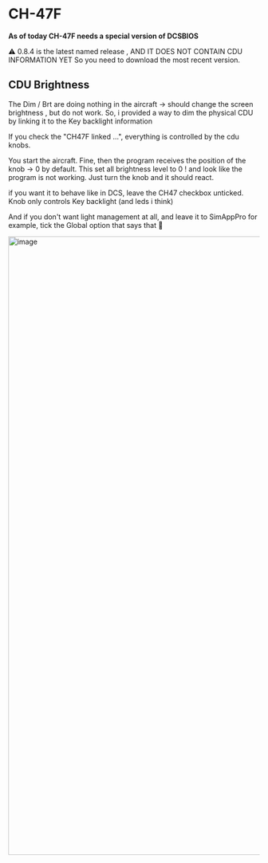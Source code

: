 # CH-47F

**As of today CH-47F needs a special version of DCSBIOS** 

⚠️ 0.8.4 is the latest named release , AND IT DOES NOT CONTAIN CDU INFORMATION YET 
So you need to download the most recent version. 

## CDU Brightness 

The Dim / Brt are doing nothing in the aircraft -> should change the screen brightness , but do not work. 
So, i provided a way to dim the physical CDU by linking it to the Key backlight information 

If you check the "CH47F linked ...", everything is controlled by the cdu knobs. 

You start the aircraft. Fine, then the program receives the position of the knob -> 0 by default.
This set all brightness level to 0 ! and look like the program is not working.
Just turn the knob and it should react.

if you want it to behave like in DCS, leave the CH47 checkbox unticked.
Knob only controls Key backlight (and leds i think) 

And if you don't want light management at all, and leave it to SimAppPro for example, tick the Global option that says that 🙂

<img width="2103" height="1242" alt="image" src="https://github.com/user-attachments/assets/2ff01622-d4da-43ef-87ec-fac9aa7bdb22" />
